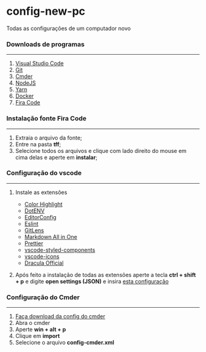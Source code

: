 # config-new-pc
Todas as configurações de um computador novo

### Downloads de programas
---
1. [Visual Studio Code](https://code.visualstudio.com/docs/?dv=win "Visual Studio Code")
2. [Git](https://git-scm.com/download/win "Git")
2. [Cmder](https://cmder.net "Cmder")
3. [NodeJS](https://nodejs.org/en/ "NodeJS")
4. [Yarn](https://yarnpkg.com/pt-BR/docs/install#windows-stable "Yarn")
5. [Docker](https://hub.docker.com/ "Docker")
6. [Fira Code](https://github.com/tonsky/FiraCode "Fira Code")

### Instalação fonte Fira Code
---
1. Extraia o arquivo da fonte;
2. Entre na pasta **tff**;
3. Selecione todos os arquivos e clique com lado direito do mouse em cima delas e aperte em **instalar**;

### Configuração do vscode
---
1. Instale as extensões
	- [Color Highlight](https://marketplace.visualstudio.com/items?itemName=naumovs.color-highlight "Color Highlight")
	- [DotENV](https://marketplace.visualstudio.com/items?itemName=mikestead.dotenv "DotENV")
	- [EditorConfig](https://marketplace.visualstudio.com/items?itemName=EditorConfig.EditorConfig "EditorConfig")
	- [Eslint](https://marketplace.visualstudio.com/items?itemName=dbaeumer.vscode-eslint "Eslint")
	- [GitLens](https://marketplace.visualstudio.com/items?itemName=eamodio.gitlens "GitLens")
	- [Markdown All in One](https://marketplace.visualstudio.com/items?itemName=yzhang.markdown-all-in-one "Markdown All in One")
	- [Prettier](https://marketplace.visualstudio.com/items?itemName=esbenp.prettier-vscode "Prettier")
	- [vscode-styled-components](https://marketplace.visualstudio.com/items?itemName=jpoissonnier.vscode-styled-components "vscode-styled-components")
	- [vscode-icons](https://marketplace.visualstudio.com/items?itemName=vscode-icons-team.vscode-icons "vscode-icons")
	- [Dracula Official](https://marketplace.visualstudio.com/items?itemName=dracula-theme.theme-dracula "Dracula Official")

2. Após feito a instalação de todas as extensões aperte a tecla **ctrl + shift + p** e digite **open settings (JSON)** e insira [esta configuração](https://github.com/admcitrino/config-new-pc/blob/master/settings.json "esta configuração")

### Configuração do Cmder
---
1. [Faça download da config do cmder](https://github.com/admcitrino/config-new-pc/blob/master/config-cmder.xml "Faça download da config do cmder")
2. Abra o cmder
3. Aperte **win + alt + p**
4. Clique em **import**
5. Selecione o arquivo **config-cmder.xml**
